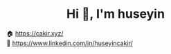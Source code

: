 <h1 align="center">Hi 👋, I'm huseyin</h1>

 🏠 <a href="https://cakir.xyz/">https://cakir.xyz/</a></br>
 💼 <a href="https://www.linkedin.com/in/huseyincakir/">https://www.linkedin.com/in/huseyincakir/</a>
